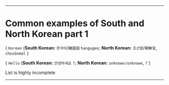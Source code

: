 
***

# Common examples of South and North Korean part 1

{ `Korean` (**South Korean:** `한국어`/`韓國語` `hangugeo`; **North Korean:** `조선말`/`朝鮮말`, `chosŏnmal` }  

{ `Hello` (**South Korean:** `안녕하세요` `?`; **North Korean:** `unknown/unknown`, `?` }

List is highly incomplete

***
